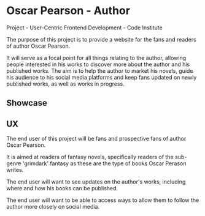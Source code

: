 # Oscar Pearson - Author

Project - User-Centric Frontend Development - Code Institute

The purpose of this project is to provide a website for the fans and readers of author Oscar Pearson.

It will serve as a focal point for all things relating to the author, allowing people interested in his works to discover more about the author and his published works.
The aim is to help the author to market his novels, guide his audience to his social media platforms and keep fans updated on newly published works, as well as works in progress.

## Showcase

## UX

The end user of this project will be fans and prospective fans of author Oscar Pearson.

It is aimed at readers of fantasy novels, specifically readers of the sub-genre 'grimdark' fantasy as these are the type of books Oscar Perason writes.

The end user will want to see updates on the author's works, including where and how his books can be published.

The end user will want to be able to access ways to allow them to follow the author more closely on social media.